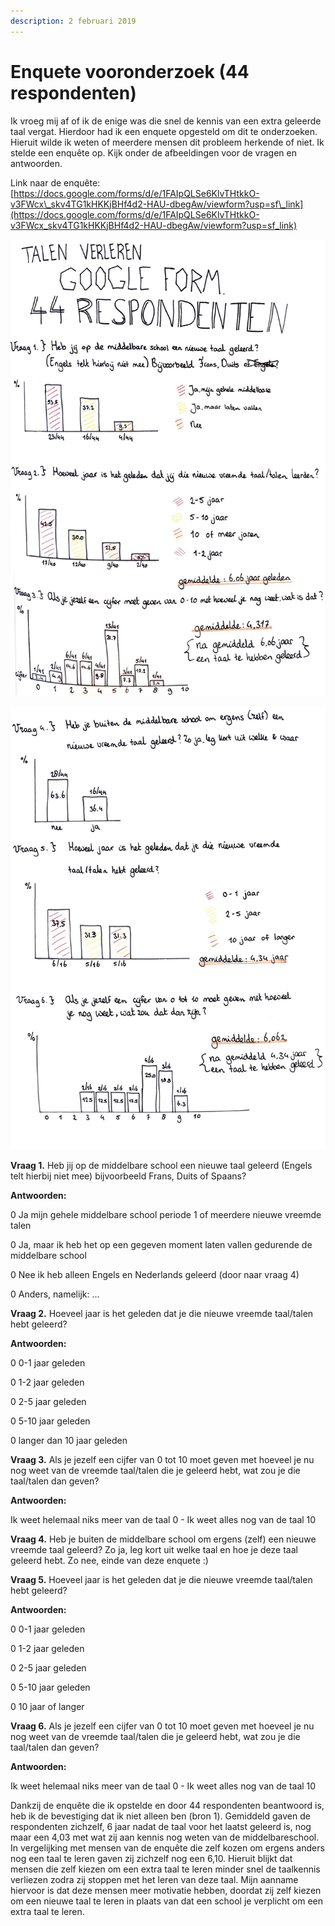 ```yaml
---
description: 2 februari 2019
---
```


# Enquete vooronderzoek \(44 respondenten\)

Ik vroeg mij af of ik de enige was die snel de kennis van een extra geleerde taal vergat. Hierdoor had ik een enquete opgesteld om dit te onderzoeken. Hieruit wilde ik weten of meerdere mensen dit probleem  herkende of niet. Ik stelde een enquête op. Kijk onder de afbeeldingen voor de vragen en antwoorden.

Link naar de enquête: [https://docs.google.com/forms/d/e/1FAIpQLSe6KlvTHtkkO-v3FWcx\_skv4TG1kHKKjBHf4d2-HAU-dbegAw/viewform?usp=sf\_link](https://docs.google.com/forms/d/e/1FAIpQLSe6KlvTHtkkO-v3FWcx_skv4TG1kHKKjBHf4d2-HAU-dbegAw/viewform?usp=sf_link)

![](../../.gitbook/assets/scan-7-may-2019-4-1-1.jpg)

![](../../.gitbook/assets/scan-7-may-2019-4-2-1.jpg)

**Vraag 1.** Heb jij op de middelbare school een nieuwe taal geleerd \(Engels telt hierbij niet mee\) bijvoorbeeld Frans, Duits of Spaans?

**Antwoorden:**

0 Ja mijn gehele middelbare school periode 1 of meerdere nieuwe vreemde talen

0 Ja, maar ik heb het op een gegeven moment laten vallen gedurende de middelbare school

0 Nee ik heb alleen Engels en Nederlands geleerd \(door naar vraag 4\)

0 Anders, namelijk: ...



**Vraag 2.** Hoeveel jaar is het geleden dat je die nieuwe vreemde taal/talen hebt geleerd?

**Antwoorden:** 

0 0-1 jaar geleden

0 1-2 jaar geleden

0 2-5 jaar geleden

0 5-10 jaar geleden

0 langer dan 10 jaar geleden



**Vraag 3.** Als je jezelf een cijfer van 0 tot 10 moet geven met hoeveel je nu nog weet van de vreemde taal/talen die je geleerd hebt, wat zou je die taal/talen dan geven?

**Antwoorden:**

Ik weet helemaal niks meer van de taal 0 - Ik weet alles nog van de taal 10



**Vraag 4.** Heb je buiten de middelbare school om ergens \(zelf\) een nieuwe vreemde taal geleerd? Zo ja, leg kort uit welke taal en hoe je deze taal geleerd hebt. Zo nee, einde van deze enquete :\)



**Vraag 5.** Hoeveel jaar is het geleden dat je die nieuwe vreemde taal/talen hebt geleerd?

**Antwoorden:**

0 0-1 jaar geleden

0 1-2 jaar geleden

0 2-5 jaar geleden

0 5-10 jaar geleden

0 10 jaar of langer



**Vraag 6.** Als je jezelf een cijfer van 0 tot 10 moet geven met hoeveel je nu nog weet van de vreemde taal/talen die je geleerd hebt, wat zou je die taal/talen dan geven?

**Antwoorden:**

Ik weet helemaal niks meer van de taal 0 - Ik weet alles nog van de taal 10

Dankzij de enquête die ik opstelde en door 44 respondenten beantwoord is, heb ik de bevestiging dat ik niet alleen ben \(bron 1\). Gemiddeld gaven de respondenten zichzelf, 6 jaar nadat de taal voor het laatst geleerd is, nog maar een 4,03 met wat zij aan kennis nog weten van de middelbareschool. In vergelijking met mensen van de enquête die zelf kozen om ergens anders nog een taal te leren gaven zij zichzelf nog een 6,10. Hieruit blijkt dat mensen die zelf kiezen om een extra taal te leren minder snel de taalkennis verliezen zodra zij stoppen met het leren van deze taal. Mijn aanname hiervoor is dat deze mensen meer motivatie hebben, doordat zij zelf kiezen om een nieuwe taal te leren in plaats van dat een school je verplicht om een extra taal te leren.

